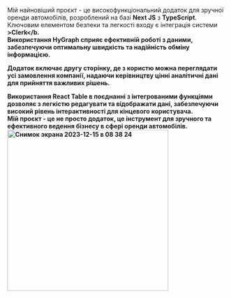 Мій найновіший проєкт - це високофункціональний додаток для зручної оренди автомобілів, розроблений на базі <b>Next JS</b> з <b>TypeScript</b>.<br/> 
Ключовим елементом безпеки та легкості входу є інтеграція системи <b>>Clerk</b.<br/> 
Використання <b>HyGraph</b> сприяє ефективній роботі з даними, забезпечуючи оптимальну швидкість та надійність обміну інформацією.<br/> 

Додаток включає другу сторінку, де з користю можна переглядати усі замовлення компанії, надаючи керівництву цінні аналітичні дані для прийняття важливих рішень.<br/> 

Використання <b>React Table</b> в поєднанні з інтегрованими функціями дозволяє з легкістю редагувати та відображати дані, забезпечуючи високий рівень інтерактивності для кінцевого користувача.<br/> 
Мій проєкт - це не просто додаток, це інструмент для зручного та ефективного ведення бізнесу в сфері оренди автомобілів.<br/>
<img width="369" alt="Снимок экрана 2023-12-15 в 08 38 24" src="https://github.com/Artem91S/Car_rent/assets/115031070/359edcea-e1fd-4f1f-954a-032a8d0819ce">
